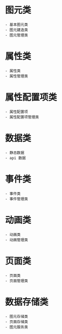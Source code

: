 # 图元类
    - 基本图元类
    - 图元建造类
    - 图元管理类
# 属性类
    - 属性类
    - 属性管理类
# 属性配置项类
    - 属性配置项
    - 属性配置项管理类
# 数据类
    - 静态数据
    - api 数据
# 事件类
    - 事件类
    - 事件管理类
# 动画类
    - 动画类
    - 动画管理类
# 页面类
    - 页面类
    - 页面管理类
# 数据存储类
    - 图元存储类
    - 页面存储类
    - 图元服务类